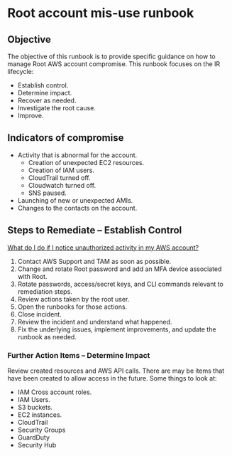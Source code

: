 # Root account mis-use runbook

## Objective
The objective of this runbook is to provide specific guidance on how to manage Root AWS account compromise. This runbook focuses on the IR lifecycle:

- Establish control.
- Determine impact.
- Recover as needed.
- Investigate the root cause.
- Improve.

## Indicators of compromise 

- Activity that is abnormal for the account.
    - Creation of unexpected EC2 resources.
    - Creation of IAM users.
    - CloudTrail turned off.
    - Cloudwatch turned off.
    - SNS paused.
- Launching of new or unexpected AMIs.
- Changes to the contacts on the account.

## Steps to Remediate – Establish Control

[What do I do if I notice unauthorized activity in my AWS account?](https://aws.amazon.com/premiumsupport/knowledge-center/potential-account-compromise/)

1. Contact AWS Support and TAM as soon as possible.
2. Change and rotate Root password and add an MFA device associated with Root.
3. Rotate passwords, access/secret keys, and CLI commands relevant to remediation steps.
4. Review actions taken by the root user.
5. Open the runbooks for those actions.
6. Close incident.
7. Review the incident and understand what happened.
8. Fix the underlying issues, implement improvements, and update the runbook as needed.

### Further Action Items – Determine Impact

Review created resources and AWS API calls. There are may be items that have been created to allow access in the future. Some things to look at:

- IAM Cross account roles.
- IAM Users.
- S3 buckets.
- EC2 instances.
- CloudTrail
- Security Groups
- GuardDuty
- Security Hub
